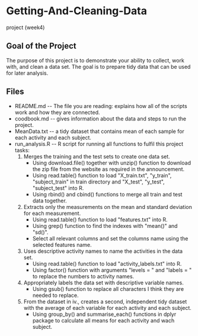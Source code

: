 # Getting-And-Cleaning-Data
project (week4)

## Goal of the Project
The purpose of this project is to demonstrate your ability to collect, work with, and clean a data set. 
The goal is to prepare tidy data that can be used for later analysis. 


## Files 
* README.md  -- The file you are reading:  explains how all of the scripts work and how they are connected.
* coodbook.md -- gives information about the data and steps to run the project.
* MeanData.txt -- a tidy dataset that contains mean of each sample for each activity and each subject.
* run_analysis.R  -- R script for running all functions to fulfil this project tasks:
    1. Merges the training and the test sets to create one data set.
         * Using download.file() together with unzip() function to download the zip file from the website as required in the announcement.
         * Using read.table() function to load "X_train.txt", "y_train", "subject_train" in train directory and "X_test", "y_test",    "subject_test" into R. 
         * Using rbind() and cbind() functions to merge all train and test data together.
    2. Extracts only the measurements on the mean and standard deviation for each measurement.
          * Using read.table() function to load "features.txt" into R. 
          * Using grep() function to find the indexes with "mean()" and "sd()". 
          * Select all relevant columns and set the columns name using the selected features name.
    3. Uses descriptive activity names to name the activities in the data set.
        * Using read.table() function to load "activity_labels.txt" into R. 
        * Using factor() function with arguments "levels = " and "labels = " to replace the numbers to activity names.
    4. Appropriately labels the data set with descriptive variable names.
        * Using gsub() function to replace all characters I think they are needed to replace.
    5. From the dataset in iv., creates a second, independent tidy dataset with the average of each variable for each activity and each subject.
        * Using group_by() and summarise_each() functions in dplyr package to calculate all means for each activity and wach subject.
    
 
